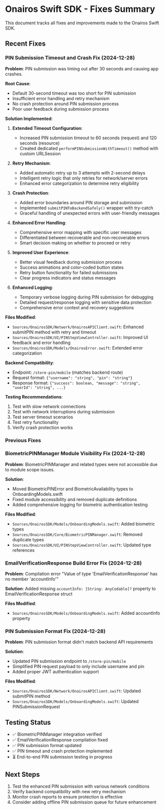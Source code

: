 # Onairos Swift SDK - Fixes Summary

This document tracks all fixes and improvements made to the Onairos Swift SDK.

## Recent Fixes

### PIN Submission Timeout and Crash Fix (2024-12-28)

**Problem**: PIN submission was timing out after 30 seconds and causing app crashes.

**Root Cause**: 
- Default 30-second timeout was too short for PIN submission
- Insufficient error handling and retry mechanism
- No crash protection around PIN submission process
- Poor user feedback during submission process

**Solution Implemented**:

1. **Extended Timeout Configuration**:
   - Increased PIN submission timeout to 60 seconds (request) and 120 seconds (resource)
   - Created dedicated `performPINSubmissionWithTimeout()` method with custom URLSession

2. **Retry Mechanism**:
   - Added automatic retry up to 3 attempts with 2-second delays
   - Intelligent retry logic that only retries for network/server errors
   - Enhanced error categorization to determine retry eligibility

3. **Crash Protection**:
   - Added error boundaries around PIN storage and submission
   - Implemented `submitPINToBackendSafely()` wrapper with try-catch
   - Graceful handling of unexpected errors with user-friendly messages

4. **Enhanced Error Handling**:
   - Comprehensive error mapping with specific user messages
   - Differentiated between recoverable and non-recoverable errors
   - Smart decision making on whether to proceed or retry

5. **Improved User Experience**:
   - Better visual feedback during submission process
   - Success animations and color-coded button states
   - Retry button functionality for failed submissions
   - Clear progress indicators and status messages

6. **Enhanced Logging**:
   - Temporary verbose logging during PIN submission for debugging
   - Detailed request/response logging with sensitive data protection
   - Comprehensive error context and recovery suggestions

**Files Modified**:
- `Sources/OnairosSDK/Network/OnairosAPIClient.swift`: Enhanced submitPIN method with retry and timeout
- `Sources/OnairosSDK/UI/PINStepViewController.swift`: Improved UI feedback and error handling
- `Sources/OnairosSDK/Models/OnairosError.swift`: Extended error categorization

**Backend Compatibility**:
- Endpoint: `/store-pin/mobile` (matches backend route)
- Request format: `{"username": "string", "pin": "string"}`
- Response format: `{"success": boolean, "message": "string", "userId": "string", ...}`

**Testing Recommendations**:
1. Test with slow network connections
2. Test with network interruptions during submission
3. Test server timeout scenarios
4. Test retry functionality
5. Verify crash protection works

### Previous Fixes

### BiometricPINManager Module Visibility Fix (2024-12-28)

**Problem**: BiometricPINManager and related types were not accessible due to module scope issues.

**Solution**: 
- Moved BiometricPINError and BiometricAvailability types to OnboardingModels.swift
- Fixed module accessibility and removed duplicate definitions
- Added comprehensive logging for biometric authentication testing

**Files Modified**:
- `Sources/OnairosSDK/Models/OnboardingModels.swift`: Added biometric types
- `Sources/OnairosSDK/Core/BiometricPINManager.swift`: Removed duplicate types
- `Sources/OnairosSDK/UI/PINStepViewController.swift`: Updated type references

### EmailVerificationResponse Build Error Fix (2024-12-28)

**Problem**: Compilation error "Value of type 'EmailVerificationResponse' has no member 'accountInfo'"

**Solution**: Added missing `accountInfo: [String: AnyCodable]?` property to EmailVerificationResponse struct

**Files Modified**:
- `Sources/OnairosSDK/Models/OnboardingModels.swift`: Added accountInfo property

### PIN Submission Format Fix (2024-12-28)

**Problem**: PIN submission format didn't match backend API requirements

**Solution**: 
- Updated PIN submission endpoint to `/store-pin/mobile` 
- Simplified PIN request payload to only include username and pin
- Added proper JWT authentication support

**Files Modified**:
- `Sources/OnairosSDK/Network/OnairosAPIClient.swift`: Updated submitPIN method
- `Sources/OnairosSDK/Models/OnboardingModels.swift`: Updated PINSubmissionRequest

## Testing Status

- ✅ BiometricPINManager integration verified
- ✅ EmailVerificationResponse compilation fixed
- ✅ PIN submission format updated
- ✅ PIN timeout and crash protection implemented
- ⏳ End-to-end PIN submission testing in progress

## Next Steps

1. Test the enhanced PIN submission with various network conditions
2. Verify backend compatibility with new retry mechanism
3. Monitor crash reports to ensure protection is effective
4. Consider adding offline PIN submission queue for future enhancement 